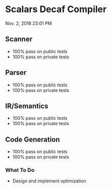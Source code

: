 # Scalars Decaf Compiler

Nov. 2, 2018 23:01 PM

## Scanner

- 100% pass on public tests
- 100% pass on private tests

## Parser

- 100% pass on public tests
- 100% pass on private tests

## IR/Semantics

- 100% pass on public tests
- 100% pass on private tests

## Code Generation

- 100% pass on public tests
- 100% pass on private tests

### What To Do

- Design and implement optimization